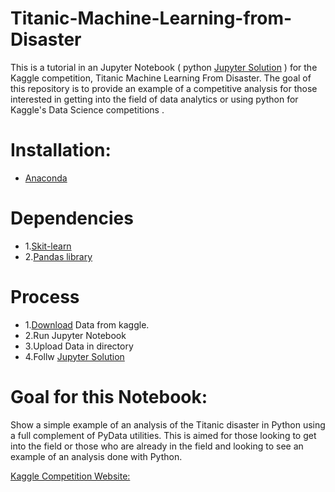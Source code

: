 # Titanic-Machine-Learning-from-Disaster
This is a tutorial in an Jupyter Notebook ( python [Jupyter Solution](https://github.com/shakirul15-311/Titanic-kaggle/blob/master/titanic_Kaggle.ipynb) ) for the Kaggle competition, Titanic Machine Learning From Disaster. The goal of this repository is to provide an example of a competitive analysis for those interested in getting into the field of data analytics or using python for Kaggle's Data Science competitions .
 # Installation:
 - [Anaconda](https://anaconda.org/)
 # Dependencies 
 - 1.[Skit-learn](http://scikit-learn.org/stable/0)
 - 2.[Pandas library](https://pandas.pydata.org/)
 
# Process
- 1.[Download](https://www.kaggle.com/c/titanic/data) Data from kaggle.
- 2.Run Jupyter Notebook
- 3.Upload Data in directory
- 4.Follw [Jupyter Solution](https://github.com/shakirul15-311/Titanic-kaggle/blob/master/titanic_Kaggle.ipynb)

# Goal for this Notebook:
Show a simple example of an analysis of the Titanic disaster in Python using a full complement of PyData utilities. This is aimed for those looking to get into the field or those who are already in the field and looking to see an example of an analysis done with Python.

[Kaggle Competition Website:]( http://www.kaggle.com/c/titanic-gettingStarted)
